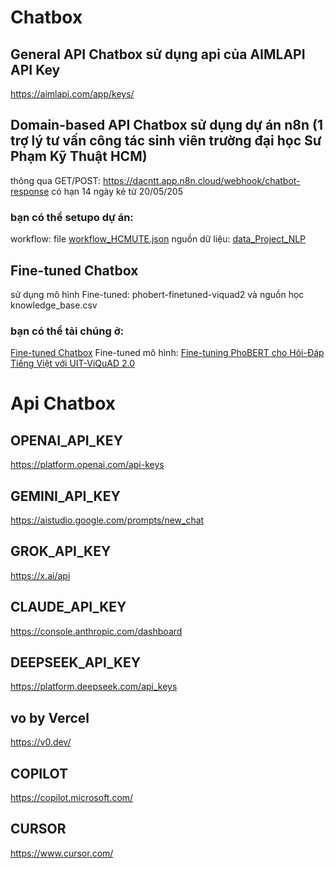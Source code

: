 # Chatbox

##  General API Chatbox sử dụng api của AIMLAPI API Key
https://aimlapi.com/app/keys/

##  Domain-based API Chatbox sử dụng dự án n8n (1 trợ lý tư vấn công tác sinh viên trường đại học Sư Phạm Kỹ Thuật HCM)
thông qua GET/POST: https://dacntt.app.n8n.cloud/webhook/chatbot-response
có hạn 14 ngày kẻ từ 20/05/205

### bạn có thể setupo dự án:
workflow: file  [workflow_HCMUTE.json](workflow_HCMUTE.json)
nguồn dữ liệu:  [data_Project_NLP](https://docs.google.com/spreadsheets/d/1uSUkePcSsuECugJMdkzxw4RLpD9xAphXa6vVObSP2oA/edit?usp=sharing)

##  Fine-tuned Chatbox
sử dụng mô hình Fine-tuned: phobert-finetuned-viquad2 và nguồn học knowledge_base.csv
### bạn có thể tải chúng ở: 
[Fine-tuned Chatbox](https://drive.google.com/drive/folders/1vi95ZM9cfAD75l1NpoMjEo-X4wQZperD?usp=sharing)
Fine-tuned mô hình: [Fine-tuning PhoBERT cho Hỏi-Đáp Tiếng Việt với UIT-ViQuAD 2.0](https://colab.research.google.com/drive/1k6F32nabwB6ga6Tesr586woh8EvsU3TA?usp=sharing)

# Api Chatbox

##  OPENAI_API_KEY
https://platform.openai.com/api-keys

##  GEMINI_API_KEY
https://aistudio.google.com/prompts/new_chat

##  GROK_API_KEY
https://x.ai/api

##  CLAUDE_API_KEY
https://console.anthropic.com/dashboard

##  DEEPSEEK_API_KEY
https://platform.deepseek.com/api_keys

##  vo by Vercel
https://v0.dev/

##  COPILOT
https://copilot.microsoft.com/

##  CURSOR
https://www.cursor.com/









